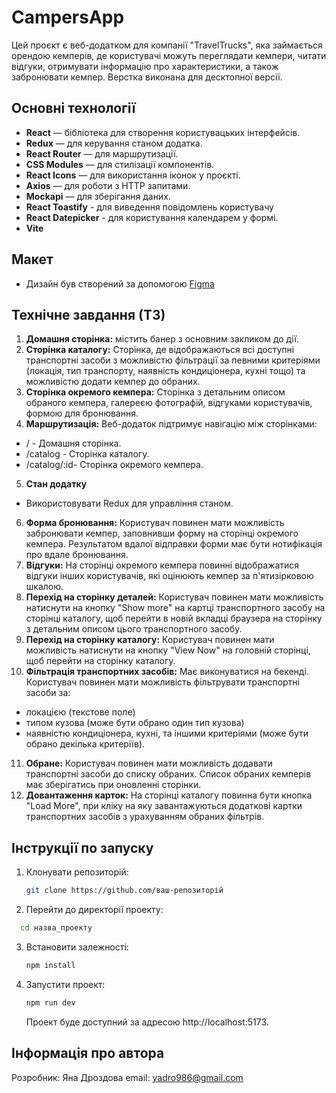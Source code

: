 # CampersApp

Цей проєкт є веб-додатком для компанії "TravelTrucks", яка займається орендою
кемперів, де користувачі можуть переглядати кемпери, читати відгуки, отримувати
інформацію про характеристики, а також забронювати кемпер. Верстка виконана для
десктопної версії.

## Основні технології

- **React** — бібліотека для створення користувацьких інтерфейсів.
- **Redux** — для керування станом додатка.
- **React Router** — для маршрутизації.
- **CSS Modules** — для стилізації компонентів.
- **React Icons** — для використання іконок у проєкті.
- **Axios** — для роботи з HTTP запитами.
- **Mockapi** — для зберігання даних.
- **React Toastify** - для виведення повідомлень користувачу
- **React Datepicker** - для користування календарем у формі.
- **Vite**

## Макет

- Дизайн був створений за допомогою
  [Figma](https://www.figma.com/design/6vTbzaB3EPgOreQz2jOJJe/Campers?node-id=12164-404&node-type=frame&t=Zp8ipq8D2QdQ5vke-0)

## Технічне завдання (ТЗ)

1. **Домашня сторінка:** містить банер з основним закликом до дії.
2. **Сторінка каталогу:** Сторінка, де відображаються всі доступні транспортні
   засоби з можливістю фільтрації за певними критеріями (локація, тип
   транспорту, наявність кондиціонера, кухні тощо) та можливістю додати кемпер
   до обраних.
3. **Сторінка окремого кемпера:** Сторінка з детальним описом обраного кемпера,
   галереєю фотографій, відгуками користувачів, формою для бронювання.
4. **Маршрутизація:** Веб-додаток підтримує навігацію між сторінками:

- / - Домашня сторінка.
- /catalog - Сторінка каталогу.
- /catalog/:id- Сторінка окремого кемпера.

5. **Стан додатку**

- Використовувати Redux для управління станом.

6. **Форма бронювання:** Користувач повинен мати можливість забронювати кемпер,
   заповнивши форму на сторінці окремого кемпера. Результатом вдалої відправки
   форми має бути нотифікація про вдале бронювання.
7. **Відгуки:** На сторінці окремого кемпера повинні відображатися відгуки інших
   користувачів, які оцінюють кемпер за п'ятизірковою шкалою.
8. **Перехід на сторінку деталей:** Користувач повинен мати можливість натиснути
   на кнопку "Show more" на картці транспортного засобу на сторінці каталогу,
   щоб перейти в новій вкладці браузера на сторінку з детальним описом цього
   транспортного засобу.
9. **Перехід на сторінку каталогу:** Користувач повинен мати можливість
   натиснути на кнопку "View Now" на головній сторінці, щоб перейти на сторінку
   каталогу.
10. **Фільтрація транспортних засобів:** Має виконуватися на бекенді. Користувач
    повинен мати можливість фільтрувати транспортні засоби за:

- локацією (текстове поле)
- типом кузова (може бути обрано один тип кузова)
- наявністю кондиціонера, кухні, та іншими критеріями (може бути обрано декілька
  критеріїв).

11. **Обране:** Користувач повинен мати можливість додавати транспортні засоби
    до списку обраних. Список обраних кемперів має зберігатись при оновленні
    сторінки.
12. **Довантаження карток:** На сторінці каталогу повинна бути кнопка "Load
    More", при кліку на яку завантажуються додаткові картки транспортних засобів
    з урахуванням обраних фільтрів.

## Інструкції по запуску

1. Клонувати репозиторій:

   ```bash
   git clone https://github.com/ваш-репозиторій
   ```

2. Перейти до директорії проекту:

```bash
  cd назва_проекту
```

3. Встановити залежності:

   ```bash
   npm install
   ```

4. Запустити проект:

   ```bash
   npm run dev
   ```

   Проект буде доступний за адресою http://localhost:5173.

## Інформація про автора

Розробник: Яна Дроздова email: yadro986@gmail.com
